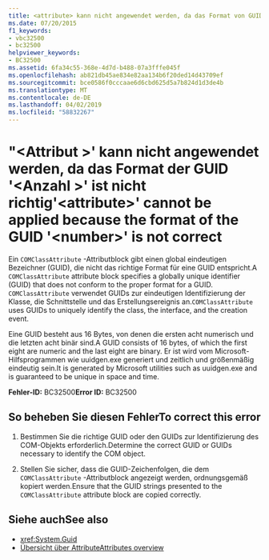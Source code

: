 ```yaml
---
title: <attribute> kann nicht angewendet werden, da das Format von GUID "<number>" falsch ist.
ms.date: 07/20/2015
f1_keywords:
- vbc32500
- bc32500
helpviewer_keywords:
- BC32500
ms.assetid: 6fa34c55-368e-4d7d-b488-07a3fffe045f
ms.openlocfilehash: ab821db45ae834e82aa134b6f20ded14d43709ef
ms.sourcegitcommit: bce0586f0cccaae6d6cbd625d5a7b824d1d3de4b
ms.translationtype: MT
ms.contentlocale: de-DE
ms.lasthandoff: 04/02/2019
ms.locfileid: "58832267"
---
```

# <a name="attribute-cannot-be-applied-because-the-format-of-the-guid-number-is-not-correct"></a><span data-ttu-id="172df-102">"\<Attribut >' kann nicht angewendet werden, da das Format der GUID '\<Anzahl >' ist nicht richtig</span><span class="sxs-lookup"><span data-stu-id="172df-102">'\<attribute>' cannot be applied because the format of the GUID '\<number>' is not correct</span></span>
<span data-ttu-id="172df-103">Ein `COMClassAttribute` -Attributblock gibt einen global eindeutigen Bezeichner (GUID), die nicht das richtige Format für eine GUID entspricht.</span><span class="sxs-lookup"><span data-stu-id="172df-103">A `COMClassAttribute` attribute block specifies a globally unique identifier (GUID) that does not conform to the proper format for a GUID.</span></span> <span data-ttu-id="172df-104">`COMClassAttribute` verwendet GUIDs zur eindeutigen Identifizierung der Klasse, die Schnittstelle und das Erstellungsereignis an.</span><span class="sxs-lookup"><span data-stu-id="172df-104">`COMClassAttribute` uses GUIDs to uniquely identify the class, the interface, and the creation event.</span></span>  
  
 <span data-ttu-id="172df-105">Eine GUID besteht aus 16 Bytes, von denen die ersten acht numerisch und die letzten acht binär sind.</span><span class="sxs-lookup"><span data-stu-id="172df-105">A GUID consists of 16 bytes, of which the first eight are numeric and the last eight are binary.</span></span> <span data-ttu-id="172df-106">Er ist wird vom Microsoft-Hilfsprogrammen wie uuidgen.exe generiert und zeitlich und größenmäßig eindeutig sein.</span><span class="sxs-lookup"><span data-stu-id="172df-106">It is generated by Microsoft utilities such as uuidgen.exe and is guaranteed to be unique in space and time.</span></span>  
  
 <span data-ttu-id="172df-107">**Fehler-ID:** BC32500</span><span class="sxs-lookup"><span data-stu-id="172df-107">**Error ID:** BC32500</span></span>  
  
## <a name="to-correct-this-error"></a><span data-ttu-id="172df-108">So beheben Sie diesen Fehler</span><span class="sxs-lookup"><span data-stu-id="172df-108">To correct this error</span></span>  
  
1.  <span data-ttu-id="172df-109">Bestimmen Sie die richtige GUID oder den GUIDs zur Identifizierung des COM-Objekts erforderlich.</span><span class="sxs-lookup"><span data-stu-id="172df-109">Determine the correct GUID or GUIDs necessary to identify the COM object.</span></span>  
  
2.  <span data-ttu-id="172df-110">Stellen Sie sicher, dass die GUID-Zeichenfolgen, die dem `COMClassAttribute` -Attributblock angezeigt werden, ordnungsgemäß kopiert werden.</span><span class="sxs-lookup"><span data-stu-id="172df-110">Ensure that the GUID strings presented to the `COMClassAttribute` attribute block are copied correctly.</span></span>  
  
## <a name="see-also"></a><span data-ttu-id="172df-111">Siehe auch</span><span class="sxs-lookup"><span data-stu-id="172df-111">See also</span></span>

- <xref:System.Guid>
- [<span data-ttu-id="172df-112">Übersicht über Attribute</span><span class="sxs-lookup"><span data-stu-id="172df-112">Attributes overview</span></span>](../../../visual-basic/programming-guide/concepts/attributes/index.md)
